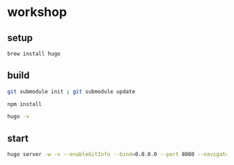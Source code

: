 # workshop

## setup

```bash
brew install hugo
```

## build

```bash
git submodule init ; git submodule update

npm install

hugo -v
```

## start

```bash
hugo server -w -v --enableGitInfo --bind=0.0.0.0 --port 8080 --navigateToChanged
```
